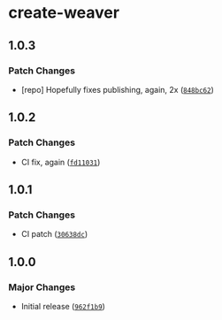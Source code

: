 # create-weaver

## 1.0.3

### Patch Changes

- [repo] Hopefully fixes publishing, again, 2x ([`848bc62`](https://github.com/greatsquare0/thy-weaver/commit/848bc62abd1ebe950b314e721c55ac2a7b0d1f51))

## 1.0.2

### Patch Changes

- CI fix, again ([`fd11031`](https://github.com/greatsquare0/thy-weaver/commit/fd11031d338adc451cbe57bbcd1499bcf05301f2))

## 1.0.1

### Patch Changes

- CI patch ([`30638dc`](https://github.com/greatsquare0/thy-weaver/commit/30638dc37e61e9dbb58e8c06d784fd784081305f))

## 1.0.0

### Major Changes

- Initial release ([`962f1b9`](https://github.com/greatsquare0/thy-weaver/commit/962f1b9e6604c1feb994f9f4bd8ea843e36beb43))

